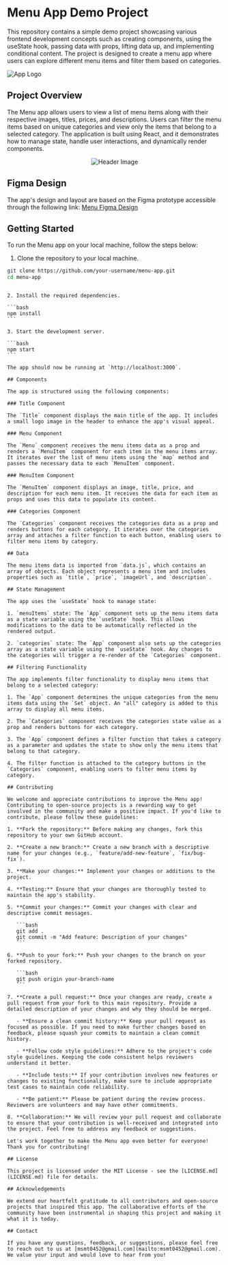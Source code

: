 # Menu App Demo Project

This repository contains a simple demo project showcasing various frontend development concepts such as creating components, using the useState hook, passing data with props, lifting data up, and implementing conditional content. The project is designed to create a menu app where users can explore different menu items and filter them based on categories.

![App Logo](public/logo.png)

<!-- Add CSS Style for the Header Image -->
<style>
  .header-image {
    max-width: 200px; 
    height: auto;
  }
</style>

## Project Overview

The Menu app allows users to view a list of menu items along with their respective images, titles, prices, and descriptions. Users can filter the menu items based on unique categories and view only the items that belong to a selected category. The application is built using React, and it demonstrates how to manage state, handle user interactions, and dynamically render components.

<!-- Display the Header Image -->
<p align="center">
  <img class="header-image" src="public/header-image.jpg" alt="Header Image">
</p>

## Figma Design

The app's design and layout are based on the Figma prototype accessible through the following link: [Menu Figma Design](https://www.figma.com/file/PwlnSJXCuo4qD2o6EJiuj9/Menu?node-id=0%3A1&t=oaKVwYVqc9Oon2Ts-1)

## Getting Started

To run the Menu app on your local machine, follow the steps below:

1. Clone the repository to your local machine.

```bash
git clone https://github.com/your-username/menu-app.git
cd menu-app
```
````

2. Install the required dependencies.

```bash
npm install
```

3. Start the development server.

```bash
npm start
```

The app should now be running at `http://localhost:3000`.

## Components

The app is structured using the following components:

### Title Component

The `Title` component displays the main title of the app. It includes a small logo image in the header to enhance the app's visual appeal.

### Menu Component

The `Menu` component receives the menu items data as a prop and renders a `MenuItem` component for each item in the menu items array. It iterates over the list of menu items using the `map` method and passes the necessary data to each `MenuItem` component.

### MenuItem Component

The `MenuItem` component displays an image, title, price, and description for each menu item. It receives the data for each item as props and uses this data to populate its content.

### Categories Component

The `Categories` component receives the categories data as a prop and renders buttons for each category. It iterates over the categories array and attaches a filter function to each button, enabling users to filter menu items by category.

## Data

The menu items data is imported from `data.js`, which contains an array of objects. Each object represents a menu item and includes properties such as `title`, `price`, `imageUrl`, and `description`.

## State Management

The app uses the `useState` hook to manage state:

1. `menuItems` state: The `App` component sets up the menu items data as a state variable using the `useState` hook. This allows modifications to the data to be automatically reflected in the rendered output.

2. `categories` state: The `App` component also sets up the categories array as a state variable using the `useState` hook. Any changes to the categories will trigger a re-render of the `Categories` component.

## Filtering Functionality

The app implements filter functionality to display menu items that belong to a selected category:

1. The `App` component determines the unique categories from the menu items data using the `Set` object. An "all" category is added to this array to display all menu items.

2. The `Categories` component receives the categories state value as a prop and renders buttons for each category.

3. The `App` component defines a filter function that takes a category as a parameter and updates the state to show only the menu items that belong to that category.

4. The filter function is attached to the category buttons in the `Categories` component, enabling users to filter menu items by category.

## Contributing

We welcome and appreciate contributions to improve the Menu app! Contributing to open-source projects is a rewarding way to get involved in the community and make a positive impact. If you'd like to contribute, please follow these guidelines:

1. **Fork the repository:** Before making any changes, fork this repository to your own GitHub account.

2. **Create a new branch:** Create a new branch with a descriptive name for your changes (e.g., `feature/add-new-feature`, `fix/bug-fix`).

3. **Make your changes:** Implement your changes or additions to the project.

4. **Testing:** Ensure that your changes are thoroughly tested to maintain the app's stability.

5. **Commit your changes:** Commit your changes with clear and descriptive commit messages.

   ```bash
   git add .
   git commit -m "Add feature: Description of your changes"
   ```

6. **Push to your fork:** Push your changes to the branch on your forked repository.

   ```bash
   git push origin your-branch-name
   ```

7. **Create a pull request:** Once your changes are ready, create a pull request from your fork to this main repository. Provide a detailed description of your changes and why they should be merged.

   - **Ensure a clean commit history:** Keep your pull request as focused as possible. If you need to make further changes based on feedback, please squash your commits to maintain a clean commit history.

   - **Follow code style guidelines:** Adhere to the project's code style guidelines. Keeping the code consistent helps reviewers understand it better.

   - **Include tests:** If your contribution involves new features or changes to existing functionality, make sure to include appropriate test cases to maintain code reliability.

   - **Be patient:** Please be patient during the review process. Reviewers are volunteers and may have other commitments.

8. **Collaboration:** We will review your pull request and collaborate to ensure that your contribution is well-received and integrated into the project. Feel free to address any feedback or suggestions.

Let's work together to make the Menu app even better for everyone! Thank you for contributing!

## License

This project is licensed under the MIT License - see the [LICENSE.md](LICENSE.md) file for details.

## Acknowledgements

We extend our heartfelt gratitude to all contributors and open-source projects that inspired this app. The collaborative efforts of the community have been instrumental in shaping this project and making it what it is today.

## Contact

If you have any questions, feedback, or suggestions, please feel free to reach out to us at [msmt0452@gmail.com](mailto:msmt0452@gmail.com). We value your input and would love to hear from you!


